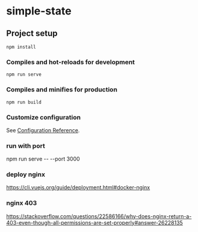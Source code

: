 # simple-state

## Project setup
```
npm install
```

### Compiles and hot-reloads for development
```
npm run serve
```

### Compiles and minifies for production
```
npm run build
```

### Customize configuration
See [Configuration Reference](https://cli.vuejs.org/config/).

### run with port
 npm run serve -- --port 3000

### deploy nginx
https://cli.vuejs.org/guide/deployment.html#docker-nginx

### nginx 403
https://stackoverflow.com/questions/22586166/why-does-nginx-return-a-403-even-though-all-permissions-are-set-properly#answer-26228135



